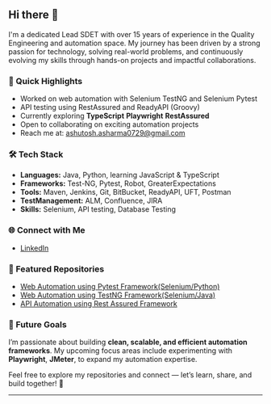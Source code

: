 ## Hi there 👋

I'm a dedicated Lead SDET with over 15 years of experience in the Quality Engineering and automation space. My journey has been driven by a strong passion for technology, solving real-world problems, and continuously evolving my skills through hands-on projects and impactful collaborations.  

### 🚀 Quick Highlights  
- Worked on web automation with Selenium TestNG and Selenium Pytest
- API testing using RestAssured and ReadyAPI (Groovy)
- Currently exploring **TypeScript**  **Playwright**  **RestAssured**
- Open to collaborating on exciting automation projects   
- Reach me at: [ashutosh.asharma0729@gmail.com](mailto:ashutosh.asharma0729@gmail.com)
  
### 🛠️ Tech Stack  
- **Languages:** Java, Python, learning JavaScript & TypeScript
- **Frameworks:** Test-NG, Pytest, Robot, GreaterExpectations
- **Tools:** Maven, Jenkins, Git, BitBucket, ReadyAPI, UFT, Postman
- **TestManagement:** ALM, Confluence, JIRA
- **Skills:** Selenium, API testing, Database Testing   

### 🌐 Connect with Me  
- [LinkedIn](https://www.linkedin.com/in/ash0729/)  

### 📂 Featured Repositories  
- [Web Automation using Pytest Framework(Selenium/Python)](https://github.com/Ashu0729/PytestFramework)
- [Web Automation using TestNG Framework(Selenium/Java)](https://github.com/Ashu0729/TestNGFrameworkForOpenCartAPP)
- [API Automation using Rest Assured Framework](https://github.com/Ashu0729/RestAssuredFramework)


### 🎯 Future Goals  
I’m passionate about building **clean, scalable, and efficient automation frameworks**. My upcoming focus areas include experimenting with **Playwright**, **JMeter**, to expand my automation expertise.  

Feel free to explore my repositories and connect — let’s learn, share, and build together! 🚀  

***
